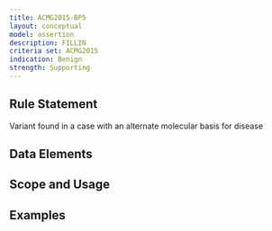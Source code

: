 ```yaml
---
title: ACMG2015-BP5
layout: conceptual
model: assertion
description: FILLIN
criteria set: ACMG2015
indication: Benign
strength: Supporting
---
```


Rule Statement
--------------
Variant found in a case with an alternate molecular basis for disease

Data Elements
-------------

Scope and Usage
---------------

Examples
--------
